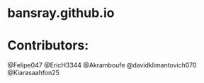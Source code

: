 # bansray.github.io
# Contributors:
@Felipe047
@EricH3344
@Akramboufe
@davidklimantovich070
@Kiarasaahfon25
